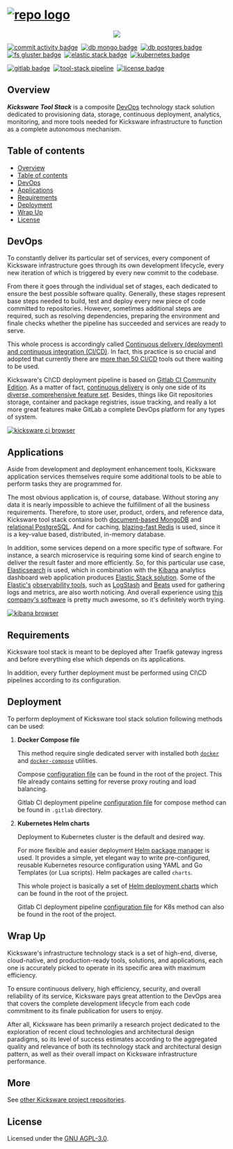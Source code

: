 # [![repo logo][]][Kicksware url]

<p align="center">
	<a href="https://www.kicksware.com">
		<img src="https://img.shields.io/website?label=Visit%20website&down_message=unavailable&up_color=teal&up_message=kicksware.com%20%7C%20online&url=https%3A%2F%2Fhealth.kicksware.com/ready">
	</a>
</p>

[![commit activity badge]][repo commit activity]&nbsp;
[![db mongo badge]][repo commit activity]&nbsp;
[![db postgres badge]][repo commit activity]&nbsp;
[![fs gluster badge]][repo commit activity]&nbsp;
[![elastic stack badge]][repo commit activity]&nbsp;
[![kubernetes badge]](https://kubernetes.io)&nbsp;

[![gitlab badge]](https://ci.kicksware.com/kicksware/kicksware-tool-stack)&nbsp;
[![tool-stack pipeline]](https://ci.kicksware.com/kicksware/tool-stack/-/commits/master)&nbsp;
[![license badge]](https://www.gnu.org/licenses/agpl-3.0)

## Overview

_**Kicksware Tool Stack**_ is a composite [DevOps][devops] technology stack solution dedicated to provisioning data, storage, continuous deployment, analytics, monitoring, and more tools needed for Kicksware infrastructure to function as a complete autonomous mechanism.

## Table of contents

* [Overview](#overview)
* [Table of contents](#table-of-contents)
* [DevOps](#devops)
* [Applications](#applications)
* [Requirements](#requirements)
* [Deployment](#deployment)
* [Wrap Up](#wrap-up)
* [License](#license)

## DevOps

To constantly deliver its particular set of services, every component of Kicksware infrastructure goes through its own development lifecycle, every new iteration of which is triggered by every new commit to the codebase.

From there it goes through the individual set of stages, each dedicated to ensure the best possible software quality. Generally, these stages represent base steps needed to build, test and deploy every new piece of code committed to repositories. However, sometimes additional steps are required, such as resolving dependencies, preparing the environment and finale checks whether the pipeline has succeeded and services are ready to serve.

This whole process is accordingly called [Continuous delivery (deployment) and continuous integration (CI/CD)][continuous delivery]. In fact, this practice is so crucial and adopted that currently there are [more than 50 CI/CD][50 ci\cd] tools out there waiting to be used.

Kicksware's CI\CD deployment pipeline is based on [Gitlab CI Community Edition][gitlab ce]. As a matter of fact, [continuous delivery][gitlab ci] is only one side of its [diverse, comprehensive feature set][gitlab features]. Besides, things like Git repositories storage, container and package registries, issue tracking, and really a lot more great features make GitLab a complete DevOps platform for any types of system.

[![kicksware ci browser][]][kicksware ci url]

## Applications

Aside from development and deployment enhancement tools, Kicksware application services themselves require some additional tools to be able to perform tasks they are programmed for.

The most obvious application is, of course, database. Without storing any data it is nearly impossible to achieve the fulfillment of all the business requirements. Therefore, to store user, product, orders, and reference data, Kicksware tool stack contains both [document-based MongoDB][mongodb] and [relational PostgreSQL][postgresql]. And for caching, [blazing-fast Redis][redis] is used, since it is a key-value based, distributed, in-memory database.

In addition, some services depend on a more specific type of software. For instance, a search microservice is requiring some kind of search engine to deliver the result faster and more efficiently. So, for this particular use case, [Elasticsearch][elasticsearch] is used, which in combination with the [Kibana][kibana] analytics dashboard web application produces [Elastic Stack solution][elastic stack]. Some of the [Elastic's][elastic co] [observability tools][elastic observability], such as [LogStash][elastic logstash] and [Beats][elastic beats] used for gathering logs and metrics, are also worth noticing. And overall experience using [this company's software][elastic co] is pretty much awesome, so it's definitely worth trying.

[![kibana browser][]][analytics url]

## Requirements

Kicksware tool stack is meant to be deployed after Traefik gateway ingress and before everything else which depends on its applications.

In addition, every further deployment must be performed using CI\CD pipelines according to its configuration.

## Deployment

To perform deployment of Kicksware tool stack solution following methods can be used:

1. **Docker Compose file**

   This method require single dedicated server with installed both [`docker`][docker-compose] and [`docker-compose`][docker-compose] utilities.

   Compose [configuration file][compose config] can be found in the root of the project. This file already contains setting for reverse proxy routing and load balancing.

   Gitlab CI deployment pipeline [configuration file][ci compose config] for compose method can be found in `.gitlab` directory.

2. **Kubernetes Helm charts**

   Deployment to Kubernetes cluster is the default and desired way.

   For more flexible and easier deployment [Helm package manager][helm] is used. It provides a simple, yet elegant way to write pre-configured, reusable Kubernetes resource configuration using YAML and Go Templates (or Lua scripts). Helm packages are called `charts`.

   This whole project is basically a set of [Helm deployment charts][helm charts] which can be found in the root of the project.

   Gitlab CI deployment pipeline [configuration file][ci k8s config] for K8s method can also be found in the root of the project.

## Wrap Up

Kicksware's infrastructure technology stack is a set of high-end, diverse, cloud-native, and production-ready tools, solutions, and applications, each one is accurately picked to operate in its specific area with maximum efficiency.

To ensure continuous delivery, high efficiency, security, and overall reliability of its service, Kicksware pays great attention to the DevOps area that covers the complete development lifecycle from each code commitment to its finale publication for users to enjoy.

After all, Kicksware has been primarily a research project dedicated to the exploration of recent cloud technologies and architectural design paradigms, so its level of success estimates according to the aggregated quality and relevance of both its technology stack and architectural design pattern, as well as their overall impact on Kicksware infrastructure performance.

## More
See [other Kicksware project repositories][kicksware-main-repo].

## License

Licensed under the [GNU AGPL-3.0][license file].

[repo logo]: https://raw.githubusercontent.com/timoth-y/kicksware-tool-stack/master/assets/repo-logo.png
[kicksware url]: https://www.kicksware.com

[Website badge]: https://img.shields.io/website?label=Visit%20website&down_message=unavailable&up_color=teal&up_message=kicksware.com%20%7C%20online&url=https%3A%2F%2Fkicksware.com
[commit activity badge]: https://img.shields.io/github/commit-activity/m/timoth-y/kicksware-tool-stack?label=Commit%20activity&color=teal
[repo commit activity]: https://github.com/timoth-y/kicksware-tool-stack/graphs/commit-activity
[lines counter]: https://img.shields.io/tokei/lines/github/timoth-y/kicksware-tool-stack?color=teal&label=Lines
[db mongo badge]: https://img.shields.io/badge/DB-MongoDB-informational?style=flat&logo=mongoDB&logoColor=white&color=60A053&logoColor=60A053
[db postgres badge]: https://img.shields.io/badge/DB-PostgreSQL-informational?style=flat&logo=postgresql&logoColor=3C87B7&color=4e7cac
[fs gluster badge]: https://img.shields.io/badge/FS-Gluster-informational?style=flat&logo=buffer&logoColor=white&color=CE9F3B
[elastic stack badge]: https://img.shields.io/badge/Tools-Elastic%20Stack-informational?style=flat&logo=elastic%20stack&logoColor=56BCB2&color=teal
[license badge]: https://img.shields.io/badge/License-AGPL%20v3-blue.svg?color=teal
[kubernetes badge]: https://img.shields.io/badge/DevOps-Kubernetes-informational?style=flat&logo=kubernetes&logoColor=white&color=316DE6
[gitlab badge]: https://img.shields.io/badge/CI-Gitlab_CE-informational?style=flat&logo=gitlab&logoColor=white&color=FCA326
[tool-stack pipeline]: https://ci.kicksware.com/kicksware/tool-stack/badges/master/pipeline.svg?key_text=Tool%20Stack%20|%20pipeline&key_width=125

[devops]: https://aws.amazon.com/devops/what-is-devops/
[continuous delivery]: https://aws.amazon.com/devops/continuous-delivery/
[50 ci\cd]: https://stackify.com/top-continuous-integration-tools/
[gitlab ce]: https://about.gitlab.com/stages-devops-lifecycle/
[gitlab ci]: https://about.gitlab.com/stages-devops-lifecycle/continuous-integration/
[gitlab features]: https://about.gitlab.com/features/

[kicksware ci browser]: https://ci.kicksware.com/kicksware/tool-stack/-/raw/master/assets/gitlab-browser.png
[kicksware ci url]: https://ci.kicksware.com/kicksware

[postgresql]: https://www.postgresql.org/
[mongodb]: https://www.mongodb.com/
[redis]: https://redis.io/
[elasticsearch]: https://www.elastic.co/elasticsearch/
[kibana]: https://www.elastic.co/kibana
[elastic stack]: https://www.elastic.co/elastic-stack
[elastic observability]: https://www.elastic.co/observability
[elastic logstash]: https://www.elastic.co/logstash
[elastic beats]: https://www.elastic.co/beats/
[elastic co]: https://www.elastic.co/about/

[kibana browser]: https://ci.kicksware.com/kicksware/tool-stack/-/raw/master/assets/kibana-browser.png
[analytics url]: https://analytics.kicksware.com/app/dashboards#/view/24b8ed50-fee0-11ea-83ea-35465356722d

[docker-desktop]: https://docs.docker.com/desktop/
[docker-compose]: https://docs.docker.com/compose/
[compose config]: https://github.com/timoth-y/kicksware-tool-stack/blob/master/docker-compose.yml
[ci compose config]: https://github.com/timoth-y/kicksware-tool-stack/blob/master/.gitlab/.gitlab-ci.compose.yml
[ci k8s config]: https://github.com/timoth-y/kicksware-tool-stack/blob/master/.gitlab-ci.yml

[helm]: https://helm.sh/
[helm charts]: https://github.com/timoth-y/kicksware-tool-stack/tree/master

[kicksware-main-repo]: https://github.com/timoth-y/kicksware-platform#components

[license file]: https://github.com/timoth-y/kicksware-tool-stack/blob/master/LICENSE
